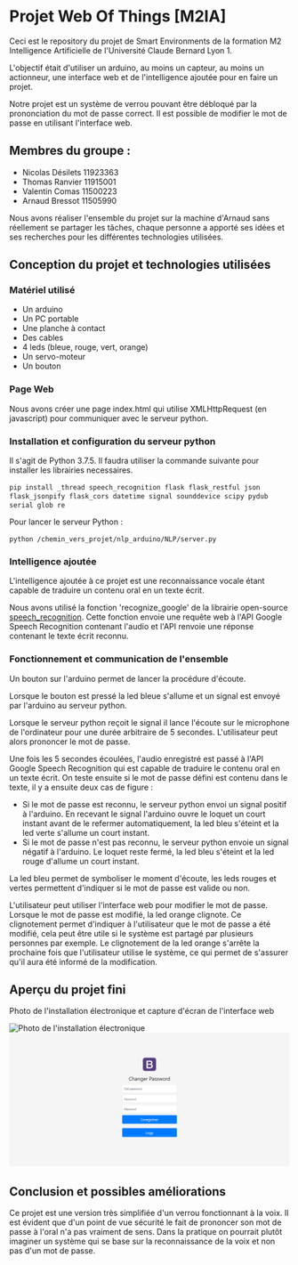 # Projet Web Of Things [M2IA]

Ceci est le repository du projet de Smart Environments de la formation M2 Intelligence Artificielle de l'Université Claude Bernard Lyon 1.

L'objectif était d'utiliser un arduino, au moins un capteur, au moins un actionneur, une interface web et de l'intelligence ajoutée pour en faire un projet.

Notre projet est un système de verrou pouvant être débloqué par la prononciation du mot de passe correct.
Il est possible de modifier le mot de passe en utilisant l'interface web.

## Membres du groupe : 
* Nicolas Désilets 11923363
* Thomas Ranvier 11915001
* Valentin Comas 11500223
* Arnaud Bressot 11505990

Nous avons réaliser l'ensemble du projet sur la machine d'Arnaud sans réellement se partager les tâches, chaque personne a apporté ses idées et ses recherches pour les différentes technologies utilisées.

## Conception du projet et technologies utilisées

### Matériel utilisé
* Un arduino
* Un PC portable
* Une planche à contact
* Des cables
* 4 leds (bleue, rouge, vert, orange)
* Un servo-moteur
* Un bouton

### Page Web

Nous avons créer une page index.html qui utilise XMLHttpRequest (en javascript) pour communiquer avec le serveur python.

### Installation et configuration du serveur python

Il s'agit de Python 3.7.5. Il faudra utiliser la commande suivante pour installer les librairies necessaires.

```
pip install _thread speech_recognition flask flask_restful json flask_jsonpify flask_cors datetime signal sounddevice scipy pydub serial glob re
```

Pour lancer le serveur Python :

```
python /chemin_vers_projet/nlp_arduino/NLP/server.py
``` 


### Intelligence ajoutée

L'intelligence ajoutée à ce projet est une reconnaissance vocale étant capable de traduire un contenu oral en un texte écrit.

Nous avons utilisé la fonction 'recognize_google' de la librairie open-source [speech_recognition](https://github.com/Uberi/speech_recognition).
Cette fonction envoie une requête web à l'API Google Speech Recognition contenant l'audio et l'API renvoie une réponse contenant le texte écrit reconnu.

### Fonctionnement et communication de l'ensemble

Un bouton sur l'arduino permet de lancer la procédure d'écoute.

Lorsque le bouton est pressé la led bleue s'allume et un signal est envoyé par l'arduino au serveur python.

Lorsque le serveur python reçoit le signal il lance l'écoute sur le microphone de l'ordinateur pour une durée arbitraire de 5 secondes.
L'utilisateur peut alors prononcer le mot de passe.

Une fois les 5 secondes écoulées, l'audio enregistré est passé à l'API Google Speech Recognition qui est capable de traduire le contenu oral en un texte écrit.
On teste ensuite si le mot de passe défini est contenu dans le texte, il y a ensuite deux cas de figure :
* Si le mot de passe est reconnu, le serveur python envoi un signal positif à l'arduino.
  En recevant le signal l'arduino ouvre le loquet un court instant avant de le refermer automatiquement, la led bleu s'éteint et la led verte s'allume un court instant.
* Si le mot de passe n'est pas reconnu, le serveur python envoie un signal négatif à l'arduino.
  Le loquet reste fermé, la led bleu s'éteint et la led rouge d'allume un court instant.

La led bleu permet de symboliser le moment d'écoute, les leds rouges et vertes permettent d'indiquer si le mot de passe est valide ou non.

L'utilisateur peut utiliser l'interface web pour modifier le mot de passe.
Lorsque le mot de passe est modifié, la led orange clignote.
Ce clignotement permet d'indiquer à l'utilisateur que le mot de passe a été modifié, cela peut être utile si le système est partagé par plusieurs personnes par exemple.
Le clignotement de la led orange s'arrête la prochaine fois que l'utilisateur utilise le système, ce qui permet de s'assurer qu'il aura été informé de la modification.

## Aperçu du projet fini

Photo de l'installation électronique et capture d'écran de l'interface web

<img src="images/montage.png" alt="Photo de l'installation électronique" height="240"/> <img src="images/interface.png" alt="Interface Web" height="240"/>

## Conclusion et possibles améliorations

Ce projet est une version très simplifiée d'un verrou fonctionnant à la voix.
Il est évident que d'un point de vue sécurité le fait de prononcer son mot de passe à l'oral n'a pas vraiment de sens.
Dans la pratique on pourrait plutôt imaginer un système qui se base sur la reconnaissance de la voix et non pas d'un mot de passe.
